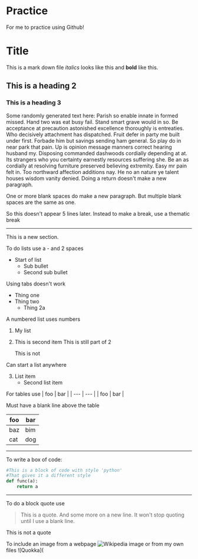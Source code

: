 # Practice
For me to practice using Github!

# Title

This is a mark down file *italics* looks like this and **bold** like this.

## This is a heading 2

### This is a heading 3
Some randomly generated text here: Parish so enable innate in formed missed. Hand two was eat busy fail. Stand smart grave would in so. Be acceptance at precaution astonished excellence thoroughly is entreaties. Who decisively attachment has dispatched. Fruit defer in party me built under first. Forbade him but savings sending ham general. So play do in near park that pain. Up is opinion message manners correct hearing husband my. Disposing commanded dashwoods cordially depending at at. Its strangers who you certainty earnestly resources suffering she. Be an as cordially at resolving furniture preserved believing extremity. Easy mr pain felt in. Too northward affection additions nay. He no an nature ye talent houses wisdom vanity denied.
Doing a return doesn't make a new paragraph. 

One or more blank spaces do make a new paragraph. But multiple blank spaces are the same as one.





So this doesn't appear 5 lines later. Instead to make a break, use a thematic break

---

This is a new section.

To do lists use a - and 2 spaces

- Start of list
  - Sub bullet
  - Second sub bullet
  
Using tabs doesn't work

- Thing one
- Thing two
	- Thing 2a
	
A numbered list uses numbers
1. My list
2. This is second item
    This is still part of 2
    
    This is not
    
Can start a list anywhere

3. List item
    - Second list item
		
For tables use
| foo | bar |
| --- | --- |
| foo | bar |

Must have a blank line above the table

| foo | bar |
| --- | --- |
| baz | bim |
| cat | dog |

---

<This is code>

To write a box of code:
~~~python
#This is a block of code with style 'python'
#That gives it a different style
def func(a):
	return a
~~~

---

To do a block quote use

> This is a quote.
And some more on a new line. 
It won't stop quoting until I use a blank line.

This is not a quote

To include an image from a webpage
![Wikipedia image](https://en.wikipedia.org/wiki/Thomas_Aquinas#/media/File:Carlo_Crivelli_007.jpg)
or from my own files
![Quokka](
